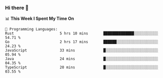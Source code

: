 ### Hi there 👋

<!--
**CrazyCollin/crazycollin** is a ✨ _special_ ✨ repository because its `README.md` (this file) appears on your GitHub profile.

Here are some ideas to get you started:

- 🔭 I’m currently working on ...
- 🌱 I’m currently learning ...
- 👯 I’m looking to collaborate on ...
- 🤔 I’m looking for help with ...
- 💬 Ask me about ...
- 📫 How to reach me: ...
- 😄 Pronouns: ...
- ⚡ Fun fact: ...
-->

<!--START_SECTION:waka-->
📊 **This Week I Spent My Time On** 

```text
💬 Programming Languages: 
Rust                     5 hrs 10 mins       ██████████████░░░░░░░░░░░   54.71 % 
Go                       2 hrs 17 mins       ██████░░░░░░░░░░░░░░░░░░░   24.23 % 
JavaScript               33 mins             █░░░░░░░░░░░░░░░░░░░░░░░░   05.94 % 
Java                     24 mins             █░░░░░░░░░░░░░░░░░░░░░░░░   04.35 % 
TypeScript               20 mins             █░░░░░░░░░░░░░░░░░░░░░░░░   03.55 % 
```


<!--END_SECTION:waka-->
